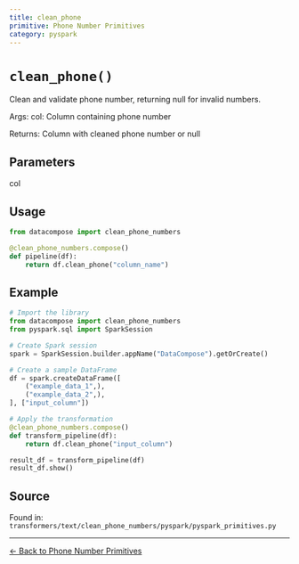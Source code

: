 ```yaml
---
title: clean_phone
primitive: Phone Number Primitives
category: pyspark
---
```


# `clean_phone()`

Clean and validate phone number, returning null for invalid numbers.

Args:
    col: Column containing phone number
    
Returns:
    Column with cleaned phone number or null

## Parameters

col

## Usage

```python
from datacompose import clean_phone_numbers

@clean_phone_numbers.compose()
def pipeline(df):
    return df.clean_phone("column_name")
```

## Example

```python
# Import the library
from datacompose import clean_phone_numbers
from pyspark.sql import SparkSession

# Create Spark session
spark = SparkSession.builder.appName("DataCompose").getOrCreate()

# Create a sample DataFrame
df = spark.createDataFrame([
    ("example_data_1",),
    ("example_data_2",),
], ["input_column"])

# Apply the transformation
@clean_phone_numbers.compose()
def transform_pipeline(df):
    return df.clean_phone("input_column")

result_df = transform_pipeline(df)
result_df.show()
```

## Source

Found in: `transformers/text/clean_phone_numbers/pyspark/pyspark_primitives.py`

---
[← Back to Phone Number Primitives](/primitives/phone-numbers)
